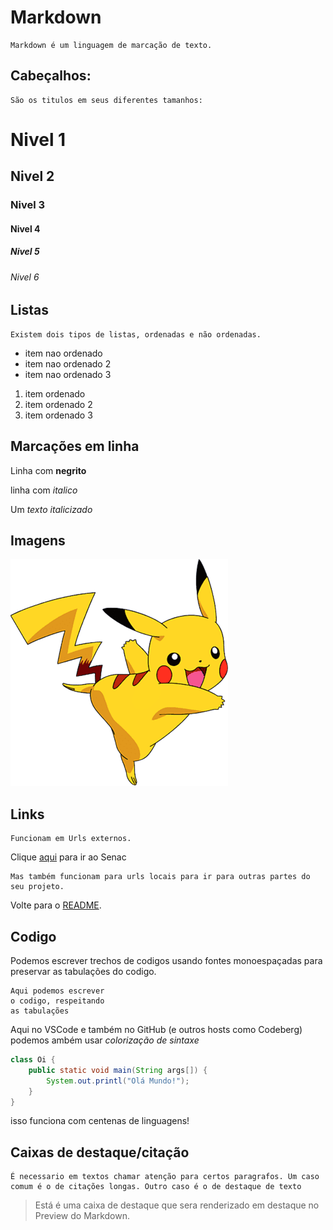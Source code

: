 # Markdown

    Markdown é um linguagem de marcação de texto.

## Cabeçalhos:

    São os titulos em seus diferentes tamanhos:

# Nivel 1
## Nivel 2
### Nivel 3
#### Nivel 4
##### Nivel 5
###### Nivel 6


## Listas

    Existem dois tipos de listas, ordenadas e não ordenadas.

- item nao ordenado
- item nao ordenado 2
- item nao ordenado 3

1. item ordenado
1. item ordenado 2
1. item ordenado 3

## Marcações em linha

Linha com **negrito**

linha com *italico*

Um _texto italicizado_

## Imagens

![](img/pikachu.png)

## Links

    Funcionam em Urls externos.

Clique [aqui](https://www.senacrs.com.br/home) para ir ao Senac

    Mas também funcionam para urls locais para ir para outras partes do seu projeto.

Volte para o [README](README.md).

## Codigo

Podemos escrever trechos de codigos usando fontes monoespaçadas para preservar as tabulações do codigo.

```
Aqui podemos escrever
o codigo, respeitando 
as tabulações
```
Aqui no VSCode e também no GitHub (e outros hosts como Codeberg) podemos ambém usar *colorização de sintaxe*

```java
class Oi {
    public static void main(String args[]) {
        System.out.printl("Olá Mundo!");
    }
}
```
isso funciona com centenas de linguagens!

## Caixas de destaque/citação

    É necessario em textos chamar atenção para certos paragrafos. Um caso comum é o de citações longas. Outro caso é o de destaque de texto

> Está é uma caixa de destaque que sera renderizado em destaque no Preview do Markdown. 



